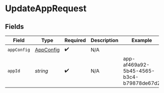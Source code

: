 # UpdateAppRequest


## Fields

| Field                                         | Type                                          | Required                                      | Description                                   | Example                                       |
| --------------------------------------------- | --------------------------------------------- | --------------------------------------------- | --------------------------------------------- | --------------------------------------------- |
| `appConfig`                                   | [AppConfig](../../models/shared/AppConfig.md) | :heavy_check_mark:                            | N/A                                           |                                               |
| `appId`                                       | *string*                                      | :heavy_check_mark:                            | N/A                                           | app-af469a92-5b45-4565-b3c4-b79878de67d2      |